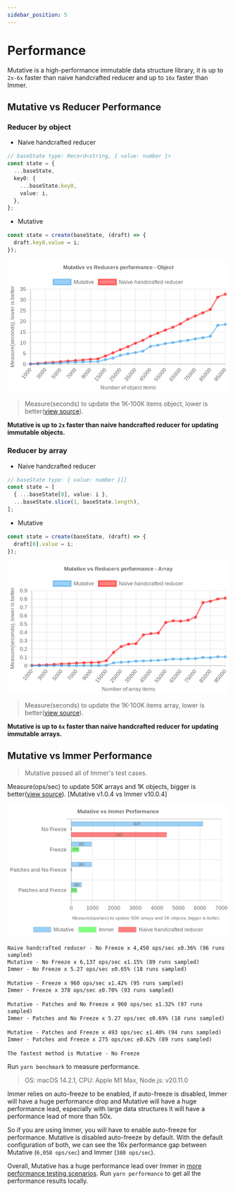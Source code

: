 ```yaml
---
sidebar_position: 5
---
```


# Performance

Mutative is a high-performance immutable data structure library, it is up to `2x-6x` faster than naive handcrafted reducer and up to `16x` faster than Immer.

## Mutative vs Reducer Performance

### Reducer by object

- Naive handcrafted reducer

```ts
// baseState type: Record<string, { value: number }>
const state = {
  ...baseState,
  key0: {
    ...baseState.key0,
    value: i,
  },
};
```

- Mutative

```ts
const state = create(baseState, (draft) => {
  draft.key0.value = i;
});
```

![Mutative vs Reducer benchmark by object](img/benchmark-object.jpg)

> Measure(seconds) to update the 1K-100K items object, lower is better([view source](https://github.com/unadlib/mutative/blob/main/test/performance/benchmark-object.ts)).


**Mutative is up to `2x` faster than naive handcrafted reducer for updating immutable objects.**

### Reducer by array

- Naive handcrafted reducer

```ts
// baseState type: { value: number }[]
const state = [
  { ...baseState[0], value: i },
  ...baseState.slice(1, baseState.length),
];
```

- Mutative

```ts
const state = create(baseState, (draft) => {
  draft[0].value = i;
});
```

![Mutative vs Reducer benchmark by array](img/benchmark-array.jpg)

> Measure(seconds) to update the 1K-100K items array, lower is better([view source](https://github.com/unadlib/mutative/blob/main/test/performance/benchmark-array.ts)).

**Mutative is up to `6x` faster than naive handcrafted reducer for updating immutable arrays.**


## Mutative vs Immer Performance

> Mutative passed all of Immer's test cases.

Measure(ops/sec) to update 50K arrays and 1K objects, bigger is better([view source](https://github.com/unadlib/mutative/blob/main/test/performance/benchmark.ts)). [Mutative v1.0.4 vs Immer v10.0.4]

![Benchmark](img/benchmark.jpg)

```
Naive handcrafted reducer - No Freeze x 4,450 ops/sec ±0.36% (96 runs sampled)
Mutative - No Freeze x 6,137 ops/sec ±1.15% (89 runs sampled)
Immer - No Freeze x 5.27 ops/sec ±0.65% (18 runs sampled)

Mutative - Freeze x 960 ops/sec ±1.42% (95 runs sampled)
Immer - Freeze x 378 ops/sec ±0.70% (93 runs sampled)

Mutative - Patches and No Freeze x 960 ops/sec ±1.32% (97 runs sampled)
Immer - Patches and No Freeze x 5.27 ops/sec ±0.69% (18 runs sampled)

Mutative - Patches and Freeze x 493 ops/sec ±1.40% (94 runs sampled)
Immer - Patches and Freeze x 275 ops/sec ±0.62% (89 runs sampled)

The fastest method is Mutative - No Freeze
```

Run `yarn benchmark` to measure performance.

> OS: macOS 14.2.1, CPU: Apple M1 Max, Node.js: v20.11.0

Immer relies on auto-freeze to be enabled, if auto-freeze is disabled, Immer will have a huge performance drop and Mutative will have a huge performance lead, especially with large data structures it will have a performance lead of more than 50x.

So if you are using Immer, you will have to enable auto-freeze for performance. Mutative is disabled auto-freeze by default. With the default configuration of both, we can see the 16x performance gap between Mutative (`6,058 ops/sec`) and Immer (`380 ops/sec`).

Overall, Mutative has a huge performance lead over Immer in [more performance testing scenarios](https://github.com/unadlib/mutative/tree/main/test/performance). Run `yarn performance` to get all the performance results locally.
